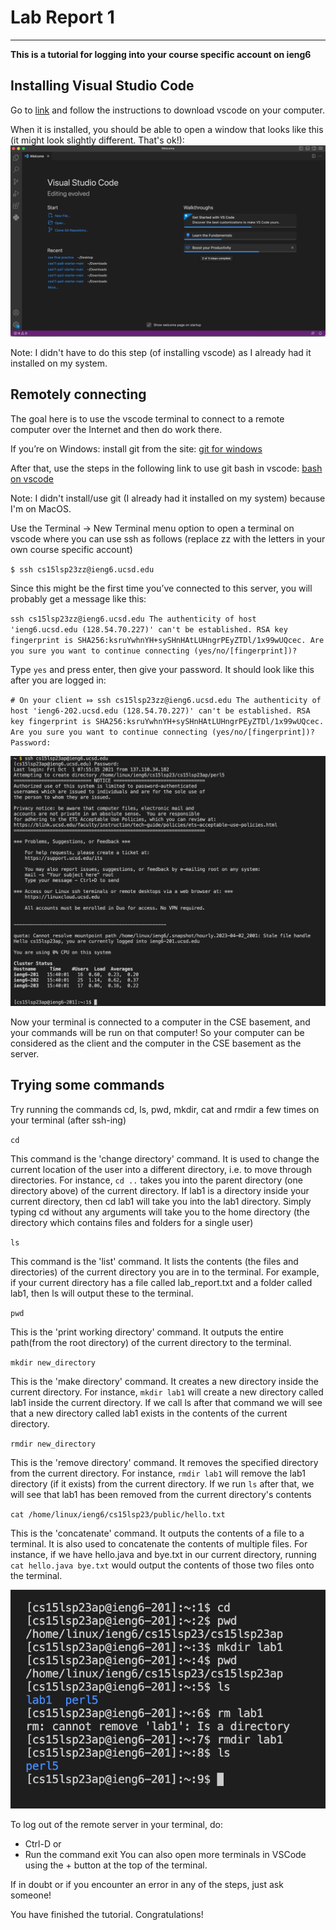 # Lab Report 1
---
**This is a tutorial for logging into your course specific account on ieng6**

## Installing Visual Studio Code
Go to [link](https://code.visualstudio.com/) and 
follow the instructions to download vscode on your computer.

When it is installed, you should be able to open a window that looks 
like this (it might look slightly different. That's ok!):
![Image](vscode.png)

Note: I didn't have to do this step (of installing vscode) as I already had it installed on my system.

## Remotely connecting
The goal here is to use the vscode terminal
to connect to a remote computer over the Internet and then do work there.

If you’re on Windows: install git from the site:
[git for windows](https://gitforwindows.org/)

After that, use the steps in the following link to use git bash in vscode:
[bash on vscode](https://stackoverflow.com/questions/42606837/how-do-i-use-bash-on-windows-from-the-visual-studio-code-integrated-terminal/50527994#50527994)

Note: I didn't install/use git (I already had it installed on my system) because I'm on MacOS.

Use the Terminal → New Terminal menu option to open a terminal on vscode where you can use ssh as follows (replace zz with the letters in your own course specific account)

`$ ssh cs15lsp23zz@ieng6.ucsd.edu`

Since this might be the first time you’ve connected to this server, you will probably get a message like this:

`ssh cs15lsp23zz@ieng6.ucsd.edu
The authenticity of host 'ieng6.ucsd.edu (128.54.70.227)' can't be established.
RSA key fingerprint is SHA256:ksruYwhnYH+sySHnHAtLUHngrPEyZTDl/1x99wUQcec.
Are you sure you want to continue connecting (yes/no/[fingerprint])?`


Type `yes` and press enter, then give your password. It should look like this after you are logged in:

`# On your client
⤇ ssh cs15lsp23zz@ieng6.ucsd.edu
The authenticity of host 'ieng6-202.ucsd.edu (128.54.70.227)' can't be established.
RSA key fingerprint is SHA256:ksruYwhnYH+sySHnHAtLUHngrPEyZTDl/1x99wUQcec.
Are you sure you want to continue connecting (yes/no/[fingerprint])? 
Password: `

![Image](remote_connection.png)

Now your terminal is connected to a computer in the CSE basement, and your commands will be run on that computer! So your computer can be considered as the client and the computer in the CSE basement as the server.

## Trying some commands
Try running the commands cd, ls, pwd, mkdir, cat and rmdir a few times on your terminal (after ssh-ing)

`cd`

This command is the 'change directory' command. It is used to change the current location of the user into a different directory, i.e. to move through directories. For instance, `cd ..` takes you into the parent directory (one directory above) of the current directory. If lab1 is a directory inside your current directory, then cd lab1 will take you into the lab1 directory. Simply typing cd without any arguments will take you to the home directory (the directory which contains files and folders for a single user)

`ls`

This command is the 'list' command. It lists the contents (the files and directories) of the current directory you are in to the terminal. For example, if your current directory has a file called lab_report.txt and a folder called lab1, then ls will output these to the terminal.

`pwd`

This is the 'print working directory' command. It outputs the entire path(from the root directory) of the current directory to the terminal.

`mkdir new_directory`

This is the 'make directory' command. It creates a new directory inside the current directory. For instance, `mkdir lab1` will create a new directory called lab1 inside the current directory. If we call ls after that command we will see that a new directory called lab1 exists in the contents of the current directory.

`rmdir new_directory`

This is the 'remove directory' command. It removes the specified directory from the current directory. For instance, `rmdir lab1` will remove the lab1 directory (if it exists) from the current directory. If we run `ls` after that, we will see that lab1 has been removed from the current directory's contents

`cat /home/linux/ieng6/cs15lsp23/public/hello.txt`

This is the 'concatenate' command. It outputs the contents of a file to a terminal. It is also used to concatenate the contents of multiple files. For instance, if we have hello.java and bye.txt in our current directory, running `cat hello.java bye.txt` would output the contents of those two files onto the terminal.


![Image](commands.png)

To log out of the remote server in your terminal, do:
* Ctrl-D
or
* Run the command exit
You can also open more terminals in VSCode using the + button at the top of the terminal.

If in doubt or if you encounter an error in any of the steps, just ask someone!

You have finished the tutorial. Congratulations!
